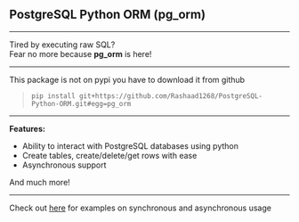 ## PostgreSQL Python ORM (pg_orm)
_____
Tired by executing raw SQL?  
Fear no more because **pg_orm** is here!
_____
This package is not on pypi you have to download it from github
>  `pip install git+https://github.com/Rashaad1268/PostgreSQL-Python-ORM.git#egg=pg_orm`
____
**Features:**
- Ability to interact with PostgreSQL databases using python
- Create tables, create/delete/get rows with ease
- Asynchronous support

And much more!
_____
Check out [here](https://github.com/Rashaad2168/PostgreSQL-Python-ORM) for examples on synchronous and asynchronous usage
